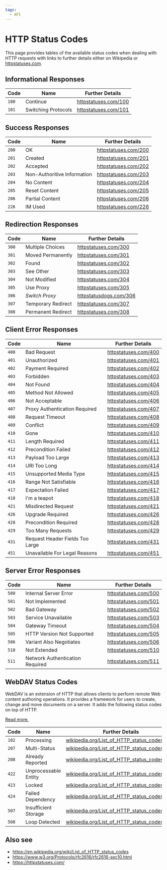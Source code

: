 ```yaml
---
tags:
  - API
---
```


# HTTP Status Codes

This page provides tables of the available status codes when dealing with HTTP requests with links to further details either on Wikipedia or [httpstatuses.com][0].

## Informational Responses

| Code  | Name                | Further Details             |
| ----- | ------------------- | --------------------------- |
| `100` | Continue            | [httpstatuses.com/100][100] |
| `101` | Switching Protocols | [httpstatuses.com/101][101] |

## Success Responses

| Code  | Name                        | Further Details             |
| ----- | --------------------------- | --------------------------- |
| `200` | OK                          | [httpstatuses.com/200][200] |
| `201` | Created                     | [httpstatuses.com/201][201] |
| `202` | Accepted                    | [httpstatuses.com/202][202] |
| `203` | Non-Authoritive Information | [httpstatuses.com/203][203] |
| `204` | No Content                  | [httpstatuses.com/204][204] |
| `205` | Reset Content               | [httpstatuses.com/205][205] |
| `206` | Partial Content             | [httpstatuses.com/206][206] |
| `226` | IM Used                     | [httpstatuses.com/226][226] |

## Redirection Responses

| Code  | Name               | Further Details               |
| ----- | ------------------ | ----------------------------- |
| `300` | Multiple Choices   | [httpstatuses.com/300][300]   |
| `301` | Moved Permanently  | [httpstatuses.com/301][301]   |
| `302` | Found              | [httpstatuses.com/302][302]   |
| `303` | See Other          | [httpstatuses.com/303][303]   |
| `304` | Not Modified       | [httpstatuses.com/304][304]   |
| `305` | Use Proxy          | [httpstatuses.com/305][305]   |
| `306` | _Switch Proxy_     | [httpstatusdogs.com/306][306] |
| `307` | Temporary Redirect | [httpstatuses.com/307][307]   |
| `308` | Permanent Redirect | [httpstatuses.com/308][308]   |

## Client Error Responses

| Code  | Name                            | Further Details             |
| ----- | ------------------------------- | --------------------------- |
| `400` | Bad Request                     | [httpstatuses.com/400][400] |
| `401` | Unauthorized                    | [httpstatuses.com/401][401] |
| `402` | Payment Required                | [httpstatuses.com/402][402] |
| `403` | Forbidden                       | [httpstatuses.com/403][403] |
| `404` | Not Found                       | [httpstatuses.com/404][404] |
| `405` | Method Not Allowed              | [httpstatuses.com/405][405] |
| `406` | Not Acceptable                  | [httpstatuses.com/406][406] |
| `407` | Proxy Authentication Required   | [httpstatuses.com/407][407] |
| `408` | Request Timeout                 | [httpstatuses.com/408][408] |
| `409` | Conflict                        | [httpstatuses.com/409][409] |
| `410` | Gone                            | [httpstatuses.com/410][410] |
| `411` | Length Required                 | [httpstatuses.com/411][411] |
| `412` | Precondition Failed             | [httpstatuses.com/412][412] |
| `413` | Payload Too Large               | [httpstatuses.com/413][413] |
| `414` | URI Too Long                    | [httpstatuses.com/414][414] |
| `415` | Unsupported Media Type          | [httpstatuses.com/415][415] |
| `416` | Range Not Satisfiable           | [httpstatuses.com/416][416] |
| `417` | Expectation Failed              | [httpstatuses.com/417][417] |
| `418` | I'm a teapot                    | [httpstatuses.com/418][418] |
| `421` | Misdirected Request             | [httpstatuses.com/421][421] |
| `426` | Upgrade Required                | [httpstatuses.com/426][426] |
| `428` | Precondition Required           | [httpstatuses.com/428][428] |
| `429` | Too Many Requests               | [httpstatuses.com/429][429] |
| `431` | Request Header Fields Too Large | [httpstatuses.com/431][431] |
| `451` | Unavailable For Legal Reasons   | [httpstatuses.com/451][451] |

## Server Error Responses

| Code  | Name                            | Further Details             |
| ----- | ------------------------------- | --------------------------- |
| `500` | Internal Server Error           | [httpstatuses.com/500][500] |
| `501` | Not Implemented                 | [httpstatuses.com/501][501] |
| `502` | Bad Gateway                     | [httpstatuses.com/502][502] |
| `503` | Service Unavailable             | [httpstatuses.com/503][503] |
| `504` | Gateway Timeout                 | [httpstatuses.com/504][504] |
| `505` | HTTP Version Not Supported      | [httpstatuses.com/505][505] |
| `506` | Variant Also Negotiates         | [httpstatuses.com/506][506] |
| `510` | Not Extended                    | [httpstatuses.com/510][510] |
| `511` | Network Authentication Required | [httpstatuses.com/511][511] |

## WebDAV Status Codes

WebDAV is an extension of HTTP that allows clients to perform remote Web content authoring operations. It provides a framework for users to create, change and move documents on a server. It adds the following status codes on top of HTTP.

[Read more.](https://en.wikipedia.org/wiki/WebDAV)

| Code  | Name                 | Further Details                                    |
| ----- | -------------------- | -------------------------------------------------- |
| `102` | Processing           | [wikipedia.org/List_of_HTTP_status_codes#102][102] |
| `207` | Multi-Status         | [wikipedia.org/List_of_HTTP_status_codes#207][207] |
| `208` | Already Reported     | [wikipedia.org/List_of_HTTP_status_codes#208][208] |
| `422` | Unprocessable Entity | [wikipedia.org/List_of_HTTP_status_codes#422][422] |
| `423` | Locked               | [wikipedia.org/List_of_HTTP_status_codes#423][423] |
| `424` | Failed Dependency    | [wikipedia.org/List_of_HTTP_status_codes#424][424] |
| `507` | Insufficient Storage | [wikipedia.org/List_of_HTTP_status_codes#507][507] |
| `508` | Loop Detected        | [wikipedia.org/List_of_HTTP_status_codes#508][508] |

## Also see

- <https://en.wikipedia.org/wiki/List_of_HTTP_status_codes>
- <https://www.w3.org/Protocols/rfc2616/rfc2616-sec10.html>
- <https://httpstatuses.com/>

[0]: https://httpstatuses.com

<!-- #region Response Code URLs -->
<!-- #region Informational Responses -->

[100]: https://httpstatuses.com/100
[101]: https://httpstatuses.com/101

<!-- #endregion Informational Responses -->

<!-- #region Success Responses -->

[200]: https://httpstatuses.com/200
[201]: https://httpstatuses.com/201
[202]: https://httpstatuses.com/202
[203]: https://httpstatuses.com/203
[204]: https://httpstatuses.com/204
[205]: https://httpstatuses.com/205
[206]: https://httpstatuses.com/206
[226]: https://httpstatuses.com/226

<!-- #endregion Success Responses -->

<!-- #region Redirection Responses -->

[300]: https://httpstatuses.com/300
[301]: https://httpstatuses.com/301
[302]: https://httpstatuses.com/302
[303]: https://httpstatuses.com/303
[304]: https://httpstatuses.com/304
[305]: https://httpstatuses.com/305
[306]: https://httpstatusdogs.com/306-switch-proxy
[307]: https://httpstatuses.com/307
[308]: https://httpstatuses.com/308

<!-- #endregion Redirection Responses -->

<!-- #region Client Error Responses -->

[400]: https://httpstatuses.com/400
[401]: https://httpstatuses.com/401
[402]: https://httpstatuses.com/402
[403]: https://httpstatuses.com/403
[404]: https://httpstatuses.com/404
[405]: https://httpstatuses.com/405
[406]: https://httpstatuses.com/406
[407]: https://httpstatuses.com/407
[408]: https://httpstatuses.com/408
[409]: https://httpstatuses.com/409
[410]: https://httpstatuses.com/410
[411]: https://httpstatuses.com/411
[412]: https://httpstatuses.com/412
[413]: https://httpstatuses.com/413
[414]: https://httpstatuses.com/414
[415]: https://httpstatuses.com/415
[416]: https://httpstatuses.com/416
[417]: https://httpstatuses.com/417
[418]: https://httpstatuses.com/418
[421]: https://httpstatuses.com/421
[426]: https://httpstatuses.com/426
[428]: https://httpstatuses.com/428
[429]: https://httpstatuses.com/429
[431]: https://httpstatuses.com/431
[451]: https://httpstatuses.com/451

<!-- #endregion Client Error Responses -->

<!-- #region Server Error Responses -->

[500]: https://httpstatuses.com/500
[501]: https://httpstatuses.com/501
[502]: https://httpstatuses.com/502
[503]: https://httpstatuses.com/503
[504]: https://httpstatuses.com/504
[505]: https://httpstatuses.com/505
[506]: https://httpstatuses.com/506
[510]: https://httpstatuses.com/510
[511]: https://httpstatuses.com/511

<!-- #endregion Server Error Responses -->

<!-- #region WebDAV Status Codes -->

[102]: https://en.wikipedia.org/wiki/List_of_HTTP_status_codes#102
[207]: https://en.wikipedia.org/wiki/List_of_HTTP_status_codes#207
[208]: https://en.wikipedia.org/wiki/List_of_HTTP_status_codes#208
[422]: https://en.wikipedia.org/wiki/List_of_HTTP_status_codes#422
[423]: https://en.wikipedia.org/wiki/List_of_HTTP_status_codes#423
[424]: https://en.wikipedia.org/wiki/List_of_HTTP_status_codes#424
[507]: https://en.wikipedia.org/wiki/List_of_HTTP_status_codes#507
[508]: https://en.wikipedia.org/wiki/List_of_HTTP_status_codes#508

<!-- #endregion WebDAV Status Codes -->
<!-- #endregion Response Code URLs -->
